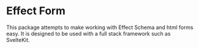 # Effect Form

This package attempts to make working with Effect Schema and html forms easy. It is designed to be used with a full stack framework such as SvelteKit.
